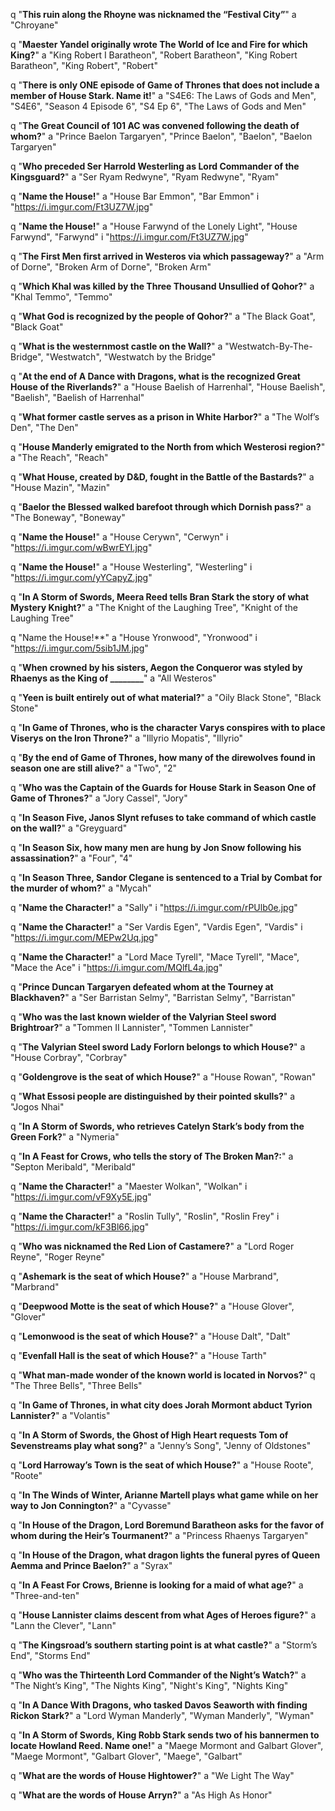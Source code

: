 q "**This ruin along the Rhoyne was nicknamed the “Festival City”**"
a "Chroyane"

q "**Maester Yandel originally wrote The World of Ice and Fire for which King?**"
a "King Robert I Baratheon", "Robert Baratheon", "King Robert Baratheon", "King Robert", "Robert"

q "**There is only ONE episode of Game of Thrones that does not include a member of House Stark. Name it!**" 
a "S4E6: The Laws of Gods and Men", "S4E6", "Season 4 Episode 6", "S4 Ep 6", "The Laws of Gods and Men"

q "**The Great Council of 101 AC was convened following the death of whom?**"
a "Prince Baelon Targaryen", "Prince Baelon", "Baelon", "Baelon Targaryen"

q "**Who preceded Ser Harrold Westerling as Lord Commander of the Kingsguard?**"
a "Ser Ryam Redwyne", "Ryam Redwyne", "Ryam"

q "**Name the House!**" 
a "House Bar Emmon", "Bar Emmon"
i "https://i.imgur.com/Ft3UZ7W.jpg"

q "**Name the House!**" 
a "House Farwynd of the Lonely Light", "House Farwynd", "Farwynd"
i "https://i.imgur.com/Ft3UZ7W.jpg"

q "**The First Men first arrived in Westeros via which passageway?**"
a "Arm of Dorne", "Broken Arm of Dorne", "Broken Arm"

q "**Which Khal was killed by the Three Thousand Unsullied of Qohor?**"
a "Khal Temmo", "Temmo"

q "**What God is recognized by the people of Qohor?**"
a "The Black Goat", "Black Goat"

q "**What is the westernmost castle on the Wall?**" 
a "Westwatch-By-The-Bridge", "Westwatch", "Westwatch by the Bridge"

q "**At the end of A Dance with Dragons, what is the recognized Great House of the Riverlands?**" 
a "House Baelish of Harrenhal", "House Baelish", "Baelish", "Baelish of Harrenhal"

q "**What former castle serves as a prison in White Harbor?**" 
a "The Wolf’s Den", "The Den"

q "**House Manderly emigrated to the North from which Westerosi region?**" 
a "The Reach", "Reach"

q "**What House, created by D&D, fought in the Battle of the Bastards?**" 
a "House Mazin", "Mazin"

q "**Baelor the Blessed walked barefoot through which Dornish pass?**" 
a "The Boneway", "Boneway"

q "**Name the House!**" 
a "House Cerywn", "Cerwyn"
i "https://i.imgur.com/wBwrEYI.jpg"

q "**Name the House!**" 
a "House Westerling", "Westerling"
i "https://i.imgur.com/yYCapyZ.jpg"

q "**In A Storm of Swords, Meera Reed tells Bran Stark the story of what Mystery Knight?**" 
a "The Knight of the Laughing Tree", "Knight of the Laughing Tree"

q "Name the House!**"
a "House Yronwood", "Yronwood"
i "https://i.imgur.com/5sib1JM.jpg"

q "**When crowned by his sisters, Aegon the Conqueror was styled by Rhaenys as the King of ________**"
a "All Westeros"

q "**Yeen is built entirely out of what material?**"
a "Oily Black Stone", "Black Stone"

q "**In Game of Thrones, who is the character Varys conspires with to place Viserys on the Iron Throne?**" 
a "Illyrio Mopatis", "Illyrio"

q "**By the end of Game of Thrones, how many of the direwolves found in season one are still alive?**" 
a "Two", "2"

q "**Who was the Captain of the Guards for House Stark in Season One of Game of Thrones?**" 
a "Jory Cassel", "Jory"

q "**In Season Five, Janos Slynt refuses to take command of which castle on the wall?**" 
a "Greyguard"

q "**In Season Six, how many men are hung by Jon Snow following his assassination?**" 
a "Four", "4"

q "**In Season Three, Sandor Clegane is sentenced to a Trial by Combat for the murder of whom?**"
a "Mycah"

q "**Name the Character!**"
a "Sally"
i "https://i.imgur.com/rPUlb0e.jpg"

q "**Name the Character!**"
a "Ser Vardis Egen", "Vardis Egen", "Vardis"
i "https://i.imgur.com/MEPw2Uq.jpg"

q "**Name the Character!**"
a "Lord Mace Tyrell", "Mace Tyrell", "Mace", "Mace the Ace"
i "https://i.imgur.com/MQlfL4a.jpg"

q "**Prince Duncan Targaryen defeated whom at the Tourney at Blackhaven?**" 
a "Ser Barristan Selmy", "Barristan Selmy", "Barristan"

q "**Who was the last known wielder of the Valyrian Steel sword Brightroar?**" 
a "Tommen II Lannister", "Tommen Lannister"

q "**The Valyrian Steel sword Lady Forlorn belongs to which House?**"
a "House Corbray", "Corbray"

q "**Goldengrove is the seat of which House?**" 
a "House Rowan", "Rowan"

q "**What Essosi people are distinguished by their pointed skulls?**" 
a "Jogos Nhai"

q "**In A Storm of Swords, who retrieves Catelyn Stark’s body from the Green Fork?**"
a "Nymeria"

q "**In A Feast for Crows, who tells the story of The Broken Man?:**" 
a "Septon Meribald", "Meribald"

q "**Name the Character!**"
a "Maester Wolkan", "Wolkan"
i "https://i.imgur.com/vF9Xy5E.jpg"

q "**Name the Character!**" 
a "Roslin Tully", "Roslin", "Roslin Frey"
i "https://i.imgur.com/kF3Bl66.jpg"

q "**Who was nicknamed the Red Lion of Castamere?**"
a "Lord Roger Reyne", "Roger Reyne"

q "**Ashemark is the seat of which House?**"
a "House Marbrand", "Marbrand"

q "**Deepwood Motte is the seat of which House?**" 
a "House Glover", "Glover"

q "**Lemonwood is the seat of which House?**"
a "House Dalt", "Dalt"

q "**Evenfall Hall is the seat of which House?**"
a "House Tarth"

q "**What man-made wonder of the known world is located in Norvos?**"
q "The Three Bells", "Three Bells"

q "**In Game of Thrones, in what city does Jorah Mormont abduct Tyrion Lannister?**"
a "Volantis"

q "**In A Storm of Swords, the Ghost of High Heart requests Tom of Sevenstreams play what song?**" 
a "Jenny’s Song", "Jenny of Oldstones"

q "**Lord Harroway’s Town is the seat of which House?**" 
a "House Roote", "Roote"

q "**In The Winds of Winter, Arianne Martell plays what game while on her way to Jon Connington?**"
a "Cyvasse"

q "**In House of the Dragon, Lord Boremund Baratheon asks for the favor of whom during the Heir’s Tourmanent?**" 
a "Princess Rhaenys Targaryen"

q "**In House of the Dragon, what dragon lights the funeral pyres of Queen Aemma and Prince Baelon?**" 
a "Syrax"

q "**In A Feast For Crows, Brienne is looking for a maid of what age?**"
a "Three-and-ten"

q "**House Lannister claims descent from what Ages of Heroes figure?**"
a "Lann the Clever", "Lann"

q "**The Kingsroad’s southern starting point is at what castle?**" 
a "Storm’s End", "Storms End"

q "**Who was the Thirteenth Lord Commander of the Night’s Watch?**" 
a "The Night’s King", "The Nights King", "Night's King", "Nights King"

q "**In A Dance With Dragons, who tasked Davos Seaworth with finding Rickon Stark?**" 
a "Lord Wyman Manderly", "Wyman Manderly", "Wyman"

q "**In A Storm of Swords, King Robb Stark sends two of his bannermen to locate Howland Reed. Name one!**" 
a "Maege Mormont and Galbart Glover", "Maege Mormont", "Galbart Glover", "Maege", "Galbart"

q "**What are the words of House Hightower?**"
a "We Light The Way"

q "**What are the words of House Arryn?**" 
a "As High As Honor"

